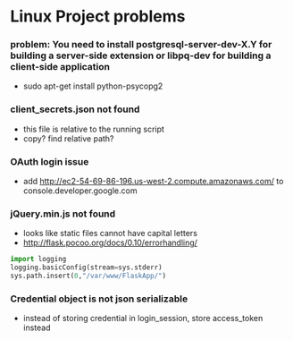 # Linux Project problems

### problem: You need to install postgresql-server-dev-X.Y for building a server-side extension or libpq-dev for building a client-side application

* sudo apt-get install python-psycopg2

### client_secrets.json not found
* this file is relative to the running script
* copy? find relative path?

### OAuth login issue
* add http://ec2-54-69-86-196.us-west-2.compute.amazonaws.com/ to console.developer.google.com

### jQuery.min.js not found
* looks like static files cannot have capital letters
* http://flask.pocoo.org/docs/0.10/errorhandling/

```python
import logging
logging.basicConfig(stream=sys.stderr)
sys.path.insert(0,"/var/www/FlaskApp/")
```

### Credential object is not json serializable
* instead of storing credential in login_session, store access_token instead

